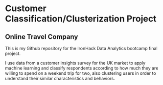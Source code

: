 # Customer Classification/Clusterization Project

## Online Travel Company

This is my Github repository for the IronHack Data Analytics bootcamp final project.

I use data from a customer insights survey for the UK market to apply machine learning and classify respondents 
according to how much they are willing to spend on a weekend trip for two, also clustering users in order to 
understand their similar characteristics and behaviors.

